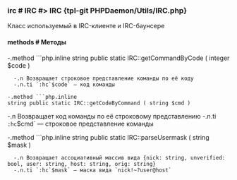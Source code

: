 ### irc # IRC #> IRC {tpl-git PHPDaemon/Utils/IRC.php}

Класс используемый в IRC-клиенте и IRC-баунсере

#### methods # Методы

 -.method ```php.inline
 string public static IRC::getCommandByCode ( integer $code )
 ```
   -.n Возвращает строковое представление команды по её коду
   -.n.ti `:hc`$code` — код команды

 -.method ```php.inline
 string public static IRC::getCodeByCommand ( string $cmd )
 ```
   -.n Возвращает код команды по её строковому представлению
   -.n.ti `:hc`$cmd` — строковое представление команды

 -.method ```php.inline
 string public static IRC::parseUsermask ( string $mask )
 ```
   -.n Возвращает ассоциативный массив вида {nick: string, unverified: bool, user: string, host: string, orig: string}
   -.n.ti `:hc`$mask` — маска вида `nick!~?user@host`
